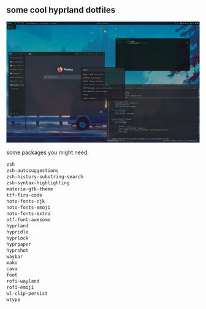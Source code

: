 ## some cool hyprland dotfiles

![x](.hyprland.jpg)

some packages you might need:
```
zsh
zsh-autosuggestions
zsh-history-substring-search
zsh-syntax-highlighting
materia-gtk-theme
ttf-fira-code
noto-fonts-cjk
noto-fonts-emoji
noto-fonts-extra
otf-font-awesome
hyprland
hypridle
hyprlock
hyprpaper
hyprshot
waybar
mako
cava
foot
rofi-wayland
rofi-emoji
wl-clip-persist
wtype
```
